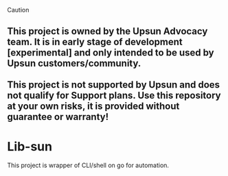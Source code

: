 > [!CAUTION]
> ## This project is owned by the Upsun Advocacy team. It is in early stage of development [experimental] and only intended to be used by Upsun customers/community.   <br /><br />This project is not supported by Upsun and does not qualify for Support plans. Use this repository at your own risks, it is provided without guarantee or warranty!

Lib-sun
============
This project is wrapper of CLI/shell on go for automation.
